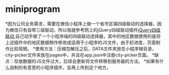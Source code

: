 # miniprogram
*因为公司业务需求，需要在微信小程序上做一个省市区镇四级联动的选择器，因为微信只有自带三级联动，所以我就参考网上的jQuery四级联动插件[jQuery四级联动](http://www.jq22.com/jquery-info17956#/),自己动手做了一个小程序端的四级联动选择器，其中的地区数据使用的是将上述插件中的地区数据稍作修改成适用于小程序的JS文件，由于赶进度，页面制作比较简陋。
*使用方法：压缩包解压之后，DATA文件夹放在小程序根目录，city-picker文件夹放在pages中，并且在app.json中注册city-picker页面。
*缺点：存放数据的JS文件过大，后续会更新将文件转移到服务器的方法。
*如果有什么自制的有意思的小程序插件，会再上传到这个地方。
